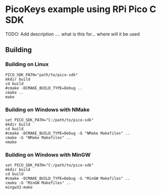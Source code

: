 # PicoKeys example using RPi Pico C SDK

TODO: Add description .... what is this for... where will it be used

## Building

### Building on Linux

    PICO_SDK_PATH="path/to/pico-sdk"
    mkdir build
    cd build
    #cmake -DCMAKE_BUILD_TYPE=Debug ..
    cmake ..
    make

### Building on Windows with NMake

    set PICO_SDK_PATH="C:/path/to/pico-sdk"
    mkdir build
    cd build
    #cmake -DCMAKE_BUILD_TYPE=Debug -G "NMake Makefiles" ..
    cmake -G "NMake Makefiles" ..
    nmake

### Building on Windows with MinGW

    set PICO_SDK_PATH="C:/path/to/pico-sdk"
    mkdir build
    cd build
    #cmake -DCMAKE_BUILD_TYPE=Debug -G "MinGW Makefiles" ..
    cmake -G "MinGW Makefiles" ..
    mingw32-make
